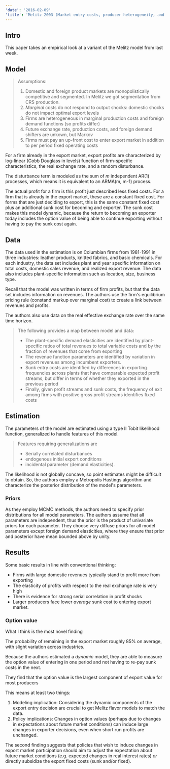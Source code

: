 ```yaml
---
'date': '2016-02-09'
'title': 'Melitz 2003 (Market entry costs, producer heterogeneity, and export dynamics)'
---
```


<h2 id="intro">Intro</h2>
<p>This paper takes an empirical look at a variant of the Melitz model from last week.</p>
<h2 id="model">Model</h2>
<blockquote>
<p>Assumptions:</p>
<ol style="list-style-type: decimal">
<li>Domestic and foreign product markets are monopolistically competitive and segmented. In Melitz we got segmentation from CRS production.</li>
<li><em>Marginal</em> costs do not respond to output shocks: domestic shocks do not impact optimal export levels</li>
<li>Firms are heterogeneous in marginal production costs and foreign demand functions (so profits differ)</li>
<li>Future exchange rate, production costs, and foreign demand shifters are unkown, but Markov</li>
<li>Firms must pay an up-front cost to enter export market in addition to per period fixed operating costs</li>
</ol>
</blockquote>
<p>For a firm already in the export market, export profits are characterized by log-linear (Cobb Douglass in levels) function of firm-specific characteristics, the real exchange rate, and a random disturbance.</p>
<p>The disturbance term is modeled as the sum of <span class="math inline"><em>m</em></span> independent AR(1) processes, which means it is equivalent to an ARMA(m, m-1) process.</p>
<p>The actual profit for a firm is this profit just described less fixed costs. For a firm that is already in the export market, these are a constant fixed cost. For forms that are just deciding to export, this is the same constant fixed cost plus an additional sunk cost for becoming and exporter. The sunk cost makes this model dynamic, because the return to becoming an exporter today includes the option value of being able to continue exporting without having to pay the sunk cost again.</p>
<h2 id="data">Data</h2>
<p>The data used in the estimation is on Columbian firms from 1981-1991 in three industries: leather products, knitted fabrics, and basic chemicals. For each industry, the data set includes plant and year specific information on total costs, domestic sales revenue, and realized export revenue. The data also includes plant-specific information such as location, size, business type.</p>
<p>Recall that the model was written in terms of firm profits, but that the data set includes information on revenues. The authors use the firm's equilibrium pricing rule (constand markup over marginal cost) to create a link between revenues and profits.</p>
<p>The authors also use data on the real effective exchange rate over the same time horizon.</p>
<blockquote>
<p>The following provides a map between model and data:</p>
<ul>
<li>The plant-specific demand elasticities are identified by plant-specific ratios of total revenues to total variable costs and by the fraction of revenues that come from exporting</li>
<li>The revenue function parameters are identified by variation in export revenues among incumbent exporters.</li>
<li>Sunk entry costs are identified by differences in exporting frequencies across plants that have comparable expected profit streams, but differ in terms of whether they exported in the previous period</li>
<li>Finally, given profit streams and sunk costs, the frequency of exit among firms with positive gross profit streams identifies fixed costs</li>
</ul>
</blockquote>
<h2 id="estimation">Estimation</h2>
<p>The parameters of the model are estimated using a type II Tobit likelihood function, generalized to handle features of this model.</p>
<blockquote>
<p>Features requiring generalizations are</p>
<ul>
<li>Serially correlated disturbances</li>
<li>endogenous initial export conditions</li>
<li>incidental parameter (demand elasticities).</li>
</ul>
</blockquote>
<p>The likelihood is not globally concave, so point estimates might be difficult to obtain. So, the authors employ a Metropolis Hastings algorithm and characterize the posterior distribution of the model's parameters.</p>
<h3 id="priors">Priors</h3>
<p>As they employ MCMC methods, the authors need to specify prior distributions for all model parameters. The authors assume that all parameters are independent, thus the prior is the product of univariate priors for each parameter. They choose very diffuse priors for all model parameters except foreign demand elasticities, where they ensure that prior and posterior have mean bounded above by unity.</p>
<h2 id="results">Results</h2>
<p>Some basic results in line with conventional thinking:</p>
<ul>
<li>Firms with large domestic revenues typically stand to profit more from exporting</li>
<li>The elasticity of profits with respect to the real exchange rate is very high</li>
<li>There is evidence for strong serial correlation in profit shocks</li>
<li>Larger producers face lower <em>average</em> sunk cost to entering export market.</li>
</ul>
<h3 id="option-value">Option value</h3>
<p>What I think is the most novel finding</p>
<p>The probability of remaining in the export market roughly 85% on average, with slight variation across industries.</p>
<p>Because the authors estimated a <em>dynamic</em> model, they are able to measure the option value of entering in one period and not having to re-pay sunk costs in the next.</p>
<p>They find that the option value is the largest component of export value for most producers</p>
<p>This means at least two things:</p>
<ol style="list-style-type: decimal">
<li>Modeling implication: Considering the dynamic components of the export entry decision are crucial to get Melitz flavor models to match the data.</li>
<li>Policy implications: Changes in option values (perhaps due to changes in expectations about future market conditions) can induce large changes in exporter decisions, even when short run profits are unchanged.</li>
</ol>
<p>The second finding suggests that policies that wish to induce changes in export market participation should aim to adjust the expectation about future market conditions (e.g. expected changes in real interest rates) <em>or</em> directly subsidize the export fixed costs (sunk and/or fixed).</p>
<div id="refs" class="references">

</div>

